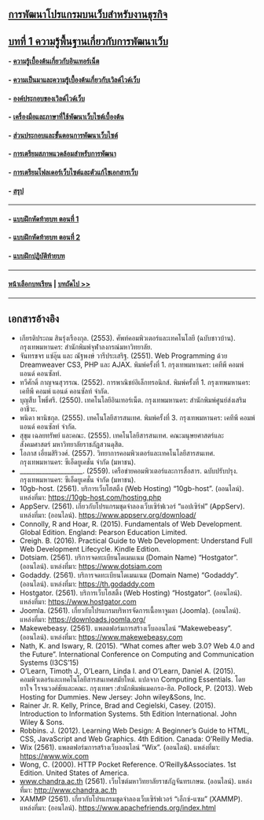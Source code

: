 ## [การพัฒนาโปรแกรมบนเว็บสำหรับงานธุรกิจ](../README.md)
## [บทที่ 1 ความรู้พื้นฐานเกี่ยวกับการพัฒนาเว็บ](README.md)
#### - [ความรู้เบื้องต้นเกี่ยวกับอินเทอร์เน็ต](0101.md)
#### - [ความเป็นมาและความรู้เบื้องต้นเกี่ยวกับเวิลด์ไวด์เว็บ](0102.md)	
#### - [องค์ประกอบของเวิลด์ไวด์เว็บ](0103.md)
#### - [เครื่องมือและภาษาที่ใช้พัฒนาเว็บไซต์เบื้องต้น](0104.md)
#### - [ส่วนประกอบและขั้นตอนการพัฒนาเว็บไซต์](0105.md)
#### - [การเตรียมสภาพแวดล้อมสำหรับการพัฒนา](0106.md)
#### - [การเตรียมโฟลเดอร์เว็บไซต์และตัวแก้ไขเอกสารเว็บ](0107.md)
#### - [สรุป](0110.md)
---
#### - [แบบฝึกหัดท้ายบท ตอนที่ 1](0130.md)
#### - [แบบฝึกหัดท้ายบท ตอนที่ 2](0150.md)
#### - [แบบฝึกปฏิบัติท้ายบท](0170.md)
---
#### [หน้าเลือกบทเรียน](../README.md) | [บทถัดไป >>](../Chapter02/README.md)
---
## เอกสารอ้างอิง
* เกียรติประถม  สินรุ่งเรืองกุล. (2553). ศัพท์คอมพิวเตอร์และเทคโนโลยี (ฉบับชาวบ้าน). 
กรุงเทพมหานคร: สำนักพิมพ์จุฬาลงกรณ์มหาวิทยาลัย.
* จันทรขจร แซ่อุ๊น และ ณัฐพงษ์ วารีประเสริฐ. (2551). Web Programming ด้วย Dreamweaver CS3, PHP และ AJAX. พิมพ์ครั้งที่ 1. กรุงเทพมหานคร: เคทีพี คอมพ์ แอนด์ คอนซัลท์.
* ทวีศักดิ์ กาญจนสุวรรณ. (2552). การพาณิชย์อิเล็กทรอนิกส์. พิมพ์ครั้งที่ 1. กรุงเทพมหานคร: เคทีพี คอมพ์ แอนด์ คอนซัลท์ จำกัด.
* บุญสืบ โพธิ์ศรี. (2550). เทคโนโลยีอินเทอร์เน็ต. กรุงเทพมหานคร: สำนักพิมพ์ศูนย์ส่งเสริมอาชีวะ.
* พนิดา พานิชกุล. (2555). เทคโนโลยีสารสนเทศ. พิมพ์ครั้งที่ 3. กรุงเทพมหานคร: เคทีพี คอมพ์ แอนด์ คอนซัลท์ จำกัด.
* สุขุม เฉลยทรัพย์ และคณะ. (2555). เทคโนโลยีสารสนเทศ. คณะมนุษยศาสตร์และ 
สังคมศาสตร์ มหาวิทยาลัยราชภัฏสวนดุสิต.
* โอภาส  เอี่ยมสิริวงศ์. (2557). วิทยาการคอมพิวเตอร์และเทคโนโลยีสารสนเทศ.
กรุงเทพมหานคร: ซีเอ็ดยูเคชั่น จำกัด (มหาชน).
* ____________________. (2559). เครือข่ายคอมพิวเตอร์และการสื่อสาร. ฉบับปรับปรุง. กรุงเทพมหานคร: ซีเอ็ดยูเคชั่น จำกัด (มหาชน).
* 10gb-host. (2561). บริการเว็บโฮสติ้ง (Web Hosting) “10gb-host”. (ออนไลน์).
แหล่งที่มา: https://10gb-host.com/hosting.php
* AppServ. (2561). เกี่ยวกับโปรแกรมชุดจำลองเว็บเซิร์ฟเวอร์ “แอปเซิร์ฟ” (AppServ).
แหล่งที่มา: (ออนไลน์). https://www.appserv.org/download/
* Connolly, R and Hoar, R. (2015). Fundamentals of Web Development. Global Edition. England: Pearson Education Limited.
* Creigh. B. (2016). Practical Guide to Web Development: Understand Full Web Development Lifecycle. Kindle Edition.
* Dotsiam. (2561). บริการจดทะเบียนโดเมนเนม (Domain Name) “Hostgator”. (ออนไลน์). แหล่งที่มา: https://www.dotsiam.com
* Godaddy. (2561). บริการจดทะเบียนโดเมนเนม (Domain Name) “Godaddy”. (ออนไลน์). แหล่งที่มา: https://th.godaddy.com
* Hostgator. (2561). บริการเว็บโฮสติ้ง (Web Hosting) “Hostgator”. (ออนไลน์).
แหล่งที่มา: https://www.hostgator.com
* Joomla. (2561). เกี่ยวกับโปรแกรมบริหารจัดการเนื้อหาจูมลา (Joomla). (ออนไลน์). 
แหล่งที่มา: https://downloads.joomla.org/
* Makewebeasy. (2561). แพลตฟอร์มการสร้างเว็บออนไลน์ “Makewebeasy”.
(ออนไลน์). แหล่งที่มา: https://www.makewebeasy.com
* Nath, K. and Iswary, R. (2015). “What comes after web 3.0? Web 4.0 and the Future”. International Conference on Computing and Communication Systems (I3CS’15)
* O’Learn, Timoth J., O’Learn, Linda I. and O’Learn, Daniel A. (2015). คอมพิวเตอร์และเทคโนโลยีสารสนเทศสมัยใหม่. แปลจาก Computing Essentials. โดยยาใจ โรจนวงศ์ชัยและคณะ. กรุงเทพฯ :สำนักพิมพ์แมคกรอ-ฮิล.
Pollock, P. (2013). Web Hosting for Dummies. New Jersey: John wiley&Sons, Inc.
* Rainer Jr. R. Kelly, Prince, Brad and Cegielski, Casey. (2015). Introduction to Information Systems. 5th Edition International. John Wiley & Sons.
* Robbins. J. (2012). Learning Web Design: A Beginner’s Guide to HTML, CSS, JavaScript and Web Graphics. 4th Edition. Canada: O’Reilly Media.
* Wix (2561). แพลตฟอร์มการสร้างเว็บออนไลน์ “Wix”. (ออนไลน์). แหล่งที่มา:
https://www.wix.com
* Wong, C. (2000). HTTP Pocket Reference. O’Reilly&Associates. 1st Edition. United States of America.
* www.chandra.ac.th (2561). เว็บไซต์มหาวิทยาลัยราชภัฎจันทรเกษม. (ออนไลน์).
แหล่งที่มา: http://www.chandra.ac.th
* XAMMP (2561). เกี่ยวกับโปรแกรมชุดจำลองเว็บเซิร์ฟเวอร์ “เอ็กซ์-แซม” (XAMMP).
แหล่งที่มา: (ออนไลน์). https://www.apachefriends.org/index.html
